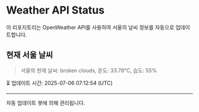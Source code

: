 
# Weather API Status

이 리포지토리는 OpenWeather API를 사용하여 서울의 날씨 정보를 자동으로 업데이트합니다.

## 현재 서울 날씨
> 서울의 현재 날씨: broken clouds, 온도: 33.78°C, 습도: 55%

⏳ 업데이트 시간: 2025-07-06 07:12:54 (UTC)

---
자동 업데이트 봇에 의해 관리됩니다.
